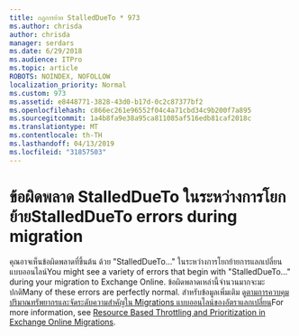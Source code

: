 ```yaml
---
title: กฎการย้าย StalledDueTo * 973
ms.author: chrisda
author: chrisda
manager: serdars
ms.date: 6/29/2018
ms.audience: ITPro
ms.topic: article
ROBOTS: NOINDEX, NOFOLLOW
localization_priority: Normal
ms.custom: 973
ms.assetid: e8448771-3828-43d0-b17d-0c2c87377bf2
ms.openlocfilehash: c866ec261e96552f04c4a71cbd34c9b200f7a895
ms.sourcegitcommit: 1a4b8fa9e38a95ca811085af516edb81caf2018c
ms.translationtype: MT
ms.contentlocale: th-TH
ms.lasthandoff: 04/13/2019
ms.locfileid: "31857503"
---
```

# <a name="stalleddueto-errors-during-migration"></a><span data-ttu-id="29964-102">ข้อผิดพลาด StalledDueTo ในระหว่างการโยกย้าย</span><span class="sxs-lookup"><span data-stu-id="29964-102">StalledDueTo errors during migration</span></span>

<span data-ttu-id="29964-103">คุณอาจเห็นข้อผิดพลาดที่ขึ้นต้น ด้วย "StalledDueTo..." ในระหว่างการโยกย้ายการแลกเปลี่ยนแบบออนไลน์</span><span class="sxs-lookup"><span data-stu-id="29964-103">You might see a variety of errors that begin with "StalledDueTo…" during your migration to Exchange Online.</span></span> <span data-ttu-id="29964-104">ข้อผิดพลาดเหล่านี้จำนวนมากจะมะปกติ</span><span class="sxs-lookup"><span data-stu-id="29964-104">Many of these errors are perfectly normal.</span></span> <span data-ttu-id="29964-105">สำหรับข้อมูลเพิ่มเติม ดู[ตามการควบคุมปริมาณทรัพยากรและจัดระดับความสำคัญใน Migrations แบบออนไลน์ของอัตราแลกเปลี่ยน](https://blogs.technet.microsoft.com/exchange/2018/06/25/resource-based-throttling-and-prioritization-in-exchange-online-migrations/)</span><span class="sxs-lookup"><span data-stu-id="29964-105">For more information, see [Resource Based Throttling and Prioritization in Exchange Online Migrations](https://blogs.technet.microsoft.com/exchange/2018/06/25/resource-based-throttling-and-prioritization-in-exchange-online-migrations/).</span></span>
